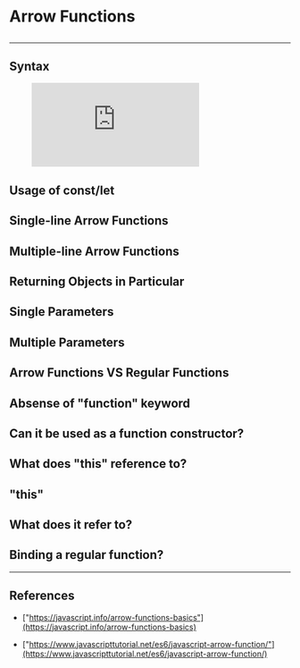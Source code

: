 # Arrow Functions

## 

---

## Syntax

<figure class="video_container">
  <iframe src="https://www.youtube.com/embed/enMumwvLAug" frameborder="0" allowfullscreen="true"> </iframe>
</figure>

## Usage of const/let

## Single-line Arrow Functions

## Multiple-line Arrow Functions

## Returning Objects in Particular

## Single Parameters

## Multiple Parameters

## Arrow Functions VS Regular Functions

## Absense of "function" keyword

## Can it be used as a function constructor?

## What does "this" reference to?

## "this"

## What does it refer to?

## Binding a regular function?

---

## References

- ["https://javascript.info/arrow-functions-basics"](https://javascript.info/arrow-functions-basics)

- ["https://www.javascripttutorial.net/es6/javascript-arrow-function/"](https://www.javascripttutorial.net/es6/javascript-arrow-function/)
